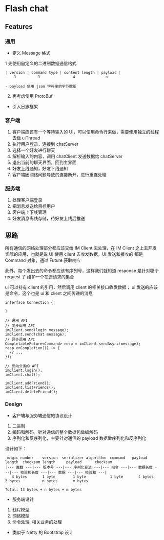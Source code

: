 
# Flash chat

## Features

### 通用

- 定义 Message 格式

1 先使用自定义的二进制数据通信格式

```                
| version | command type | content length | payload |
    1          1               4              n

- payload 使用 json 字符串的字节数组
```
    
2. 再考虑使用 ProtoBuf

- 引入日志框架

### 客户端

1. 客户端应该有一个等待输入的 UI，可以使用命令行来做，需要使用独立的线程去做 uiThread
2. 执行用户登录，连接到 chatServer
3. 选择一个好友进行聊天
4. 解析输入的内容，调用 chatClient 发送数据给 chatServer
5. 退出当前的聊天界面，回到主界面
6. 好友上线通知，好友下线通知
7. 客户端因网络问题导致的连接断开，进行重连处理

### 服务端

1. 处理客户端登录
2. 把消息发送给目标用户
3. 客户端上下线管理
4. 好友消息离线存储，待好友上线后推送

## 思路

所有通信的网络处理部分都应该交给 IM Client 去处理，在 IM Client 之上去开发实际的应用，也就是说 UI 使用 client 去收发数据，UI 发送和接收的
都是 Command 对象，通过 Future<Command> 获取响应

此外，每个发出去的命令都应该有序列号，这样我们就知道 response 是针对哪个 request 了
维护一个在途请求的集合

ui 可以持有 client 的引用，然后调用 client 的相关接口收发数据；
ui 发送的应该是命令，这个也是 ui 和 client 之间传递的消息

```
interface Connection {

}

// 通用 API
// 同步调用 API
imClient.send(login message);
imClient.send(chat message);
// 异步调用 API
CompletableFuture<Command> resp = imClient.sendAsync(message);
resp.onCompletion(() -> {
  // ...
});

// 面向业务的 API
imClient.login();
imClient.chat();

imClient.addFriend();
imClient.listFriends();
imClient.deleteFriend();
```

### Design

- 客户端与服务端通信的协议设计

1. 二进制
2. 编码和解码，针对通信的整个数据包做编解码
3. 序列化和反序列化，主要针对通信的 payload 数据做序列化和反序列化

设计如下：

```text
 magic number    version  serializer algorithm  command   payload length  checksum length     payload      checksum
|--- 魔数 ---|--- 版本号 ---|--- 序列化算法 ---|--- 指令 ---|--- 数据长度 ---|--- 校验和长度 ---|--- 数据 ---|--- 校验和 ---|
   4 bytes       1 byte        1 byte           1 byte       4 bytes         2 bytes          n bytes       m bytes

Total: 13 bytes + n bytes + m bytes
```

- 服务端设计

1. 线程模型
2. 网络模型
3. 命令处理, 相关业务的处理

- 类似于 Netty 的 Bootstrap 设计